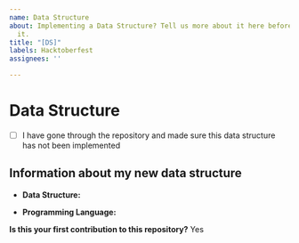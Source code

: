 ```yaml
---
name: Data Structure
about: Implementing a Data Structure? Tell us more about it here before working on
  it.
title: "[DS]"
labels: Hacktoberfest
assignees: ''

---
```


# Data Structure

- [ ] I have gone through the repository and made sure this data structure has not been implemented

## Information about my new data structure

- **Data Structure:** 

- **Programming Language:** 


**Is this your first contribution to this repository?**
Yes
